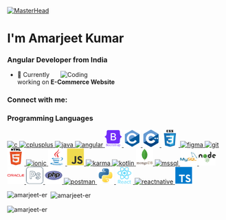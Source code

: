 [![MasterHead](https://blogger.googleusercontent.com/img/b/R29vZ2xl/AVvXsEgREJsCxBnjxB_XW2mu1YgaCVeDU7W6Mtf3-IdSfIMMCQJltyQ-MDojhspA4AImqwxax2bPvzbdSnBJKQaXPHdudVF6vJFztWQ14H9gfkMfJnDix8vkQTnImpTTSbjRCxbkRk8epj6d7xy9EEYkLFd3F31FGnz07mLnRVGC3pLhRw8y3K9ehB08wH-7SE74/s1600/Amarjeet%20Kumar.png)](https://amarjeet-er)

<h1 align="left">I'm Amarjeet Kumar</h1>
<h3 align="left">Angular Developer from India</h3>
<img align="right" alt="Coding" width="380" src="https://cdn.dribbble.com/users/1162077/screenshots/3848914/programmer.gif">


- 🔭 Currently working on **E-Commerce Website**

<h3 align="left">Connect with me:</h3>
<p align="left"></p>

<h3 align="left">Programming Languages</h3>
<p align="left">
    <a href="https://www.cprogramming.com/" target="_blank" rel="noreferrer">
        <img src="https://blogger.googleusercontent.com/img/b/R29vZ2xl/AVvXsEhi5WwLvp-7HqBU2su6Px1ysDzStyVYY2YVJycYUSb3xw-MalCmD3JRoy7crtz2ARhVM6a62A7VHb66W9FVVQRXFJCuXAP5Euu030SSR4JCgDJX4_AGVesP6vrK3jjo7kJ8EGtktVMjA-wM62w1YiPSPdRbJY6sGWPpksVRddPt3MvYMX_IUJGYhhGIQxwX/s320/C-Programming.png"
            alt="c" width="150" height="50" />
    </a>
    <a href="https://www.w3schools.com/cpp/" target="_blank" rel="noreferrer">
        <img src="https://blogger.googleusercontent.com/img/b/R29vZ2xl/AVvXsEhbMCIyBiAGXCn1h0qrO-pbbUhAMO-58Fw9vSgeOEbIyKaaas6tB_RgHqXB_iyN2Ir1Tt0eR42nkZ9P3Eib8IiYVm22hTK7tOmV53YYVOYME3JJKnm60CC1t7wCIfrRn4hNwQE9AItqLpR32lgbQO3Uc9-o-5yS91c9WhDM2RxTvAXjmkr5ezwkXWmOQPRx/s320/C++-Programming.png"
            alt="cplusplus" width="150" height="50" />
    </a>
    <a href="https://www.java.com" target="_blank" rel="noreferrer">
        <img src="https://blogger.googleusercontent.com/img/b/R29vZ2xl/AVvXsEhNaKMrN2Tb90-yqv3O_VarCWMmXwx9z_1E5oCDOERILEn7nTre0V-fNJ8kFJd_2TzBGTyElT8ojjT3RZRxav8HZuIrOYXizbNp09ZWuihdGxAVm2TfMBJf0CeKi2LtuaJQIGb_x4boEeCpdLGHwvZ0Ov87fe68xnAxyuVAjOoNulUBM1PAyMdjavwnUAuY/s320/java-Programming.png"
            alt="java" width="150" height="50" />
    </a>
    <a href="https://angular.io" target="_blank" rel="noreferrer">
        <img src="https://angular.io/assets/images/logos/angular/angular.svg" alt="angular" width="40" height="40" />
    </a>
    <a href="https://getbootstrap.com" target="_blank" rel="noreferrer">
        <img src="https://raw.githubusercontent.com/devicons/devicon/master/icons/bootstrap/bootstrap-plain-wordmark.svg"
            alt="bootstrap" width="40" height="40" />
    </a>
    <a href="https://www.cprogramming.com/" target="_blank" rel="noreferrer">
        <img src="https://raw.githubusercontent.com/devicons/devicon/master/icons/c/c-original.svg" alt="c" width="40"
            height="40" />
    </a>
    <a href="https://www.w3schools.com/cpp/" target="_blank" rel="noreferrer">
        <img src="https://raw.githubusercontent.com/devicons/devicon/master/icons/cplusplus/cplusplus-original.svg"
            alt="cplusplus" width="40" height="40" />
    </a>
    <a href="https://www.w3schools.com/css/" target="_blank" rel="noreferrer">
        <img src="https://raw.githubusercontent.com/devicons/devicon/master/icons/css3/css3-original-wordmark.svg"
            alt="css3" width="40" height="40" />
    </a>
    <a href="https://www.figma.com/" target="_blank" rel="noreferrer">
        <img src="https://www.vectorlogo.zone/logos/figma/figma-icon.svg" alt="figma" width="40" height="40" />
    </a>
    <a href="https://git-scm.com/" target="_blank" rel="noreferrer">
        <img src="https://www.vectorlogo.zone/logos/git-scm/git-scm-icon.svg" alt="git" width="40" height="40" /> </a>
    <a href="https://www.w3.org/html/" target="_blank" rel="noreferrer">
        <img src="https://raw.githubusercontent.com/devicons/devicon/master/icons/html5/html5-original-wordmark.svg"
            alt="html5" width="40" height="40" />
    </a>
    <a href="https://ionicframework.com" target="_blank" rel="noreferrer">
        <img src="https://upload.wikimedia.org/wikipedia/commons/d/d1/Ionic_Logo.svg" alt="ionic" width="40"
            height="40" />
    </a>
    <a href="https://www.java.com" target="_blank" rel="noreferrer">
        <img src="https://raw.githubusercontent.com/devicons/devicon/master/icons/java/java-original.svg" alt="java"
            width="40" height="40" />
    </a>
    <a href="https://developer.mozilla.org/en-US/docs/Web/JavaScript" target="_blank" rel="noreferrer">
        <img src="https://raw.githubusercontent.com/devicons/devicon/master/icons/javascript/javascript-original.svg"
            alt="javascript" width="40" height="40" />
    </a>
    <a href="https://karma-runner.github.io/latest/index.html" target="_blank" rel="noreferrer">
        <img src="https://raw.githubusercontent.com/detain/svg-logos/780f25886640cef088af994181646db2f6b1a3f8/svg/karma.svg"
            alt="karma" width="40" height="40" />
    </a>
    <a href="https://kotlinlang.org" target="_blank" rel="noreferrer">
        <img src="https://www.vectorlogo.zone/logos/kotlinlang/kotlinlang-icon.svg" alt="kotlin" width="40"
            height="40" />
    </a>
    <a href="https://www.mongodb.com/" target="_blank" rel="noreferrer">
        <img src="https://raw.githubusercontent.com/devicons/devicon/master/icons/mongodb/mongodb-original-wordmark.svg"
            alt="mongodb" width="40" height="40" />
    </a>
    <a href="https://www.microsoft.com/en-us/sql-server" target="_blank" rel="noreferrer">
        <img src="https://www.svgrepo.com/show/303229/microsoft-sql-server-logo.svg" alt="mssql" width="40"
            height="40" />
    </a>
    <a href="https://www.mysql.com/" target="_blank" rel="noreferrer">
        <img src="https://raw.githubusercontent.com/devicons/devicon/master/icons/mysql/mysql-original-wordmark.svg"
            alt="mysql" width="40" height="40" />
    </a>
    <a href="https://nodejs.org" target="_blank" rel="noreferrer">
        <img src="https://raw.githubusercontent.com/devicons/devicon/master/icons/nodejs/nodejs-original-wordmark.svg"
            alt="nodejs" width="40" height="40" />
    </a>
    <a href="https://www.oracle.com/" target="_blank" rel="noreferrer">
        <img src="https://raw.githubusercontent.com/devicons/devicon/master/icons/oracle/oracle-original.svg"
            alt="oracle" width="40" height="40" />
    </a>
    <a href="https://www.photoshop.com/en" target="_blank" rel="noreferrer">
        <img src="https://raw.githubusercontent.com/devicons/devicon/master/icons/photoshop/photoshop-line.svg"
            alt="photoshop" width="40" height="40" />
    </a>
    <a href="https://www.php.net" target="_blank" rel="noreferrer">
        <img src="https://raw.githubusercontent.com/devicons/devicon/master/icons/php/php-original.svg" alt="php"
            width="40" height="40" />
    </a>
    <a href="https://postman.com" target="_blank" rel="noreferrer">
        <img src="https://www.vectorlogo.zone/logos/getpostman/getpostman-icon.svg" alt="postman" width="40"
            height="40" />
    </a>
    <a href="https://www.python.org" target="_blank" rel="noreferrer">
        <img src="https://raw.githubusercontent.com/devicons/devicon/master/icons/python/python-original.svg"
            alt="python" width="40" height="40" />
    </a>
    <a href="https://reactjs.org/" target="_blank" rel="noreferrer">
        <img src="https://raw.githubusercontent.com/devicons/devicon/master/icons/react/react-original-wordmark.svg"
            alt="react" width="40" height="40" />
    </a>
    <a href="https://reactnative.dev/" target="_blank" rel="noreferrer">
        <img src="https://reactnative.dev/img/header_logo.svg" alt="reactnative" width="40" height="40" />
    </a>
    <a href="https://www.typescriptlang.org/" target="_blank" rel="noreferrer">
        <img src="https://raw.githubusercontent.com/devicons/devicon/master/icons/typescript/typescript-original.svg"
            alt="typescript" width="40" height="40" />
    </a>
</p>

<p>
    <img align="left"
        src="https://github-readme-stats.vercel.app/api/top-langs?username=amarjeet-er&show_icons=true&locale=en&layout=compact"
        alt="amarjeet-er" />
</p>

<p>&nbsp;
    <img align="center" src="https://github-readme-stats.vercel.app/api?username=amarjeet-er&show_icons=true&locale=en"
        alt="amarjeet-er" />
</p>

<p><img align="center" src="https://github-readme-streak-stats.herokuapp.com/?user=amarjeet-er&" alt="amarjeet-er" />
</p>
